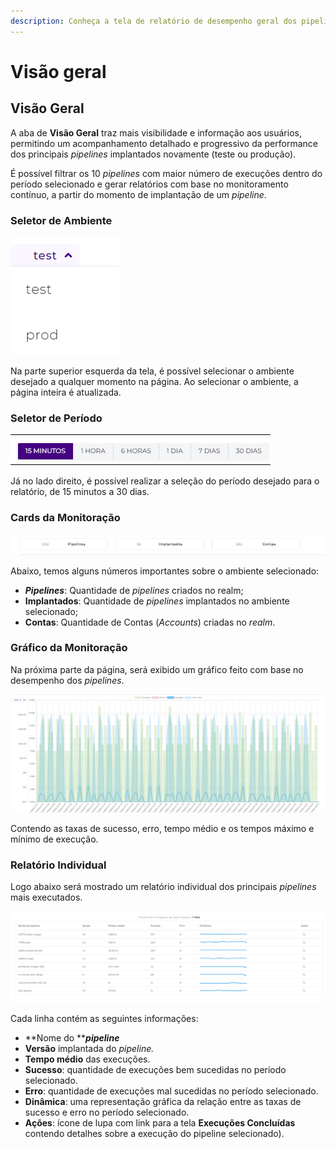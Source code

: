 ```yaml
---
description: Conheça a tela de relatório de desempenho geral dos pipelines implantados.
---
```


# Visão geral

## **Visão Geral** <a href="#h_e051204889" id="h_e051204889"></a>

A aba de **Visão Geral** traz mais visibilidade e informação aos usuários, permitindo um acompanhamento detalhado e progressivo da performance dos principais _pipelines_ implantados novamente (teste ou produção).

É possível filtrar os 10 _pipelines_ com maior número de execuções dentro do período selecionado e gerar relatórios com base no monitoramento contínuo, a partir do momento de implantação de um _pipeline_.



### **Seletor de Ambiente** <a href="#h_77202433c3" id="h_77202433c3"></a>

![](<../.gitbook/assets/seletordeambiente (2).png>)

Na parte superior esquerda da tela, é possível selecionar o ambiente desejado a qualquer momento na página. Ao selecionar o ambiente, a página inteira é atualizada.



### **Seletor de Período** <a href="#h_0681f7c598" id="h_0681f7c598"></a>

![](../.gitbook/assets/periodselector.png)

Já no lado direito, é possível realizar a seleção do período desejado para o relatório, de 15 minutos a 30 dias.



### **Cards da Monitoração** <a href="#h_5298da5b26" id="h_5298da5b26"></a>

![](../.gitbook/assets/monitoringcards.png)

Abaixo, temos alguns números importantes sobre o ambiente selecionado:

* _**Pipelines**_: Quantidade de _pipelines_ criados no realm;
* **Implantados**: Quantidade de _pipelines_ implantados no ambiente selecionado;
* **Contas**: Quantidade de Contas (_Accounts_) criadas no _realm_.



### **Gráfico da Monitoração** <a href="#h_c04dcf6068" id="h_c04dcf6068"></a>

Na próxima parte da página, será exibido um gráfico feito com base no desempenho dos _pipelines_.

![](../.gitbook/assets/monitoringgraph.png)

Contendo as taxas de sucesso, erro, tempo médio e os tempos máximo e mínimo de execução.



### **Relatório Individual** <a href="#h_211a8de603" id="h_211a8de603"></a>

Logo abaixo será mostrado um relatório individual dos principais _pipelines_ mais executados.

![](../.gitbook/assets/pipelinelist.png)

Cada linha contém as seguintes informações:

* **Nome do **_**pipeline**_
* **Versão** implantada do _pipeline._
* **Tempo médio** das execuções.
* **Sucesso**: quantidade de execuções bem sucedidas no período selecionado.
* **Erro**: quantidade de execuções mal sucedidas no período selecionado.
* **Dinâmica**: uma representação gráfica da relação entre as taxas de sucesso e erro no período selecionado.
* **Ações**: ícone de lupa com link para a tela **Execuções Concluídas** contendo detalhes sobre a execução do pipeline selecionado).
